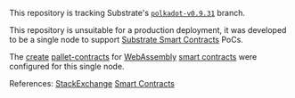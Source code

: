 This repository is tracking Substrate's
[`polkadot-v0.9.31`](https://github.com/paritytech/substrate/tree/polkadot-v0.9.31) branch.

This repository is unsuitable for a production deployment, it was developed to be a single node to support [Substrate Smart Contracts](https://use.ink/how-it-works) PoCs.

The [create](https://paritytech.github.io/substrate/master/pallet_contracts/index.html) [pallet-contracts](https://github.com/paritytech/substrate/tree/polkadot-v0.9.31/frame/contracts) for [WebAssembly](https://wiki.polkadot.network/docs/learn-wasm) [smart contracts](https://wiki.polkadot.network/docs/build-smart-contracts#smart-contract-environments-are-still-maturing) were configured for this single node. 

References:
[StackExchange](https://substrate.stackexchange.com/)
[Smart Contracts](https://wiki.polkadot.network/docs/build-smart-contracts)
